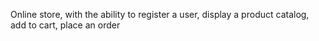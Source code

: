Online store, with the ability to register a user, display a product catalog, add to cart, place an order

